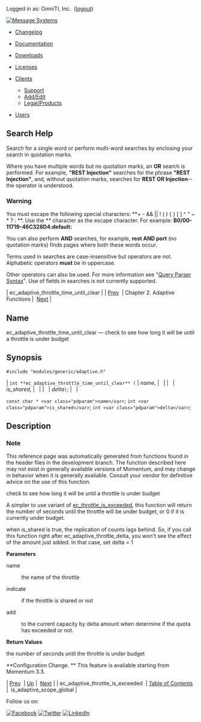 Logged in as: OmniTI, Inc.  ([logout](https://support.messagesystems.com/logout.php))

[![Message Systems](https://support.messagesystems.com/images/ms-white205.png)](https://support.messagesystems.com/start.php) 

*   [Changelog](https://support.messagesystems.com/start.php?show=changelog)
*   [Documentation](https://support.messagesystems.com/docs/)
*   [Downloads](https://support.messagesystems.com/start.php)

*   [Licenses](https://support.messagesystems.com/license_summary.php)
*   <a href="">Clients</a>
    *   [Support](https://support.messagesystems.com/cs.php)
    *   [Add/Edit](https://support.messagesystems.com/edit_client.php)
    *   [Legal/Products](https://support.messagesystems.com/edit_products.php)
*   [Users](https://support.messagesystems.com/edit_customer.php)

## Search Help

Search for a single word or perform multi-word searches by enclosing your search in quotation marks.

Where you have multiple words but no quotation marks, an **OR** search is performed. For example, **"REST Injection"** searches for the phrase **"REST Injection"**, and, without quotation marks, searches for **REST OR Injection**--the operator is understood.

### Warning

You must escape the following special characters: **+ - && || ! ( ) { } [ ] ^ " ~ * ? : \**. Use the **\** character as the escape character. For example: **B0/00-11719-46C328D4\:default\:**

You can also perform **AND** searches, for example, **rest AND port** (no quotation marks) finds pages where both these words occur.

Terms used in searches are case-insensitive but operators are not. Alphabetic operators **must** be in uppercase.

Other operators can also be used. For more information see "[Query Parser Syntax](https://lucene.apache.org/core/old_versioned_docs/versions/3_0_0/queryparsersyntax.html)". Use of fields in searches is not currently supported.

| ec_adaptive_throttle_time_until_clear |
| [Prev](apis.ec_adaptive_throttle_is_exceeded.php)  | Chapter 2. Adaptive Functions |  [Next](apis.is_adaptive_scope_global.php) |

<a name="apis.ec_adaptive_throttle_time_until_clear"></a>
## Name

ec_adaptive_throttle_time_until_clear — check to see how long it will be until a throttle is under budget

## Synopsis

`#include "modules/generic/adaptive.h"`

| `int **ec_adaptive_throttle_time_until_clear** (` | <var class="pdparam">name</var>, |   |
|   | <var class="pdparam">is_shared</var>, |   |
|   | <var class="pdparam">delta</var>`)`; |   |

`const char * <var class="pdparam">name</var>`;
`int <var class="pdparam">is_shared</var>`;
`int <var class="pdparam">delta</var>`;<a name="idp19390000"></a>
## Description

### Note

This reference page was automatically generated from functions found in the header files in the development branch. The function described here may not exist in generally available versions of Momentum, and may change in behavior when it is generally available. Consult your vendor for definitive advice on the use of this function.

check to see how long it will be until a throttle is under budget

A simpler to use variant of [ec_throttle_is_exceeded](apis.ec_throttle_is_exceeded.php "ec_throttle_is_exceeded"), this function will return the number of seconds until the throttle will be under budget, or 0 if it is currently under budget.

when is_shared is true, the replication of counts lags behind. So, if you call this function right after ec_adaptive_throttle_delta, you won't see the effect of the amount just added. In that case, set delta = 1

**Parameters**

<dl class="variablelist">

<dt>name</dt>

<dd>

the name of the throttle

</dd>

<dt>indicate</dt>

<dd>

if the throttle is shared or not

</dd>

<dt>add</dt>

<dd>

to the current capacity by delta amount when determine if the quota has exceeded or not.

</dd>

</dl>

**Return Values**

the number of seconds until the throttle is under budget

**Configuration Change. ** This feature is available starting from Momentum 3.3.

| [Prev](apis.ec_adaptive_throttle_is_exceeded.php)  | [Up](adaptive.php) |  [Next](apis.is_adaptive_scope_global.php) |
| ec_adaptive_throttle_is_exceeded  | [Table of Contents](index.php) |  is_adaptive_scope_global |

Follow us on:

[![Facebook](https://support.messagesystems.com/images/icon-facebook.png)](http://www.facebook.com/messagesystems) [![Twitter](https://support.messagesystems.com/images/icon-twitter.png)](http://twitter.com/#!/MessageSystems) [![LinkedIn](https://support.messagesystems.com/images/icon-linkedin.png)](http://www.linkedin.com/company/message-systems)